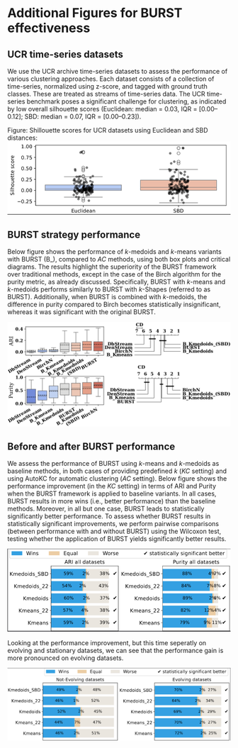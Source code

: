 # Additional Figures for BURST effectiveness

## UCR time-series datasets

We use the UCR archive time-series datasets to assess the performance of various 
clustering approaches. Each dataset consists of a collection of time-series, 
normalized using z-score, and tagged with ground truth classes. These are 
treated as streams of time-series data. The UCR time-series benchmark poses 
a significant challenge for clustering, as indicated by low overall silhouette 
scores (Euclidean: median = 0.03, IQR = [0.00–0.12]; SBD: median = 0.07, 
IQR = [0.00–0.23]).

Figure: Shillouette scores for UCR datasets using Euclidean and SBD distances:
![AutoKC](./figures/shilloutteUCR.png)


## BURST strategy performance

Below figure shows the performance of $k$-medoids and $k$-means variants 
with BURST (B_), compared to $AC$ methods, using both box plots and 
critical diagrams.  The results highlight the superiority of the BURST 
framework  over traditional methods, except in the case of the Birch 
algorithm for the purity metric, as already discussed. Specifically, 
BURST with $k$-means and $k$-medoids performs similarly to BURST with 
$k$-Shapes (referred to as BURST). Additionally, when BURST is combined 
with $k$-medoids, the difference in purity compared to Birch becomes 
statistically insignificant, whereas it was significant with the original BURST.

![AutoKC](./figures/ARI_Purity_all_B_strategy.png)

## Before and after BURST performance

We assess the performance of BURST using $k$-means and $k$-medoids as baseline 
methods, in both cases of providing predefined $k$ ($KC$ setting) and using AutoKC for 
automatic clustering ($AC$ setting). Below figure shows the performance 
improvement (in the $KC$ setting) in terms of ARI and Purity when the BURST 
framework is applied to baseline variants. In all cases, BURST results 
in more wins (i.e., better performance) than the baseline methods. 
Moreover, in all but one case, BURST leads to statistically significantly 
better performance. To assess whether BURST results in statistically 
significant improvements, we perform pairwise comparisons (between 
performance with and without BURST) using the Wilcoxon test, 
testing whether the application of BURST yields significantly better results.

![AutoKC](./figures/ARI_PURITY_alldata_gain.png)

Looking at the performance improvement, but this time seperatly on evolving 
and stationary datasets, we can see that the performance gain is more 
pronounced on evolving datasets.

![AutoKC](./figures/ARI_EVOLVING_STATIONARY_GAIN.png)
